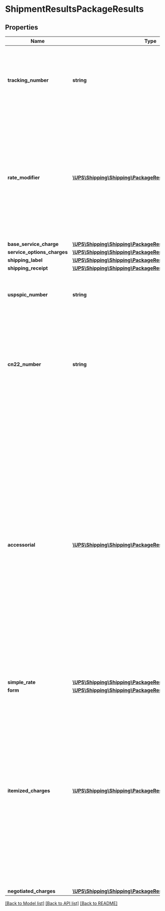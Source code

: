 # ShipmentResultsPackageResults

## Properties
Name | Type | Description | Notes
------------ | ------------- | ------------- | -------------
**tracking_number** | **string** | Package 1Z number.   For Mail Innovations shipments, please use the USPSPICNumber when tracking packages (a non-1Z number Mail Manifest Id is returned). | 
**rate_modifier** | [**\UPS\Shipping\Shipping\PackageResultsRateModifier[]**](PackageResultsRateModifier.md) | Returned Package Information.  **NOTE:** For versions &gt;&#x3D; v2403, this element will always be returned as an array. For requests using versions &lt; v2403, this element will be returned as an array if there is more than one object and a single object if there is only 1. | [optional] 
**base_service_charge** | [**\UPS\Shipping\Shipping\PackageResultsBaseServiceCharge**](PackageResultsBaseServiceCharge.md) |  | [optional] 
**service_options_charges** | [**\UPS\Shipping\Shipping\PackageResultsServiceOptionsCharges**](PackageResultsServiceOptionsCharges.md) |  | [optional] 
**shipping_label** | [**\UPS\Shipping\Shipping\PackageResultsShippingLabel**](PackageResultsShippingLabel.md) |  | [optional] 
**shipping_receipt** | [**\UPS\Shipping\Shipping\PackageResultsShippingReceipt**](PackageResultsShippingReceipt.md) |  | [optional] 
**uspspic_number** | **string** | USPSPICNumber is USPS Package Identification; it should be used for tracking Mail Innovations shipments. | [optional] 
**cn22_number** | **string** | USPS defined CN22 ID number format varies based on destination country or territory.  Not applicable as of Jan 2015.  Mail Innovations shipments US to VI, PR, and GU are not considered international. | [optional] 
**accessorial** | [**\UPS\Shipping\Shipping\PackageResultsAccessorial[]**](PackageResultsAccessorial.md) | The container for Accessorial indicators. This information would be returned only for UPS Worldwide Express Freight and UPS Worldwide Express Freight Mid-day service request with Dry Ice or Oversize Pallet and SubVersion greater than or equal to 1707. This is valid only for UPS Worldwide Express Freight and UPS Worldwide Express Freight Mid-day service.  **NOTE:** For versions &gt;&#x3D; v2403, this element will always be returned as an array. For requests using versions &lt; v2403, this element will be returned as an array if there is more than one object and a single object if there is only 1. | [optional] 
**simple_rate** | [**\UPS\Shipping\Shipping\PackageResultsSimpleRate**](PackageResultsSimpleRate.md) |  | [optional] 
**form** | [**\UPS\Shipping\Shipping\PackageResultsForm**](PackageResultsForm.md) |  | [optional] 
**itemized_charges** | [**\UPS\Shipping\Shipping\PackageResultsItemizedCharges[]**](PackageResultsItemizedCharges.md) | Itemized Charges are returned only when the subversion element is present and greater than or equal to 1607. Package level itemized charges are only returned for US domestic movements.  **NOTE:** For versions &gt;&#x3D; v2403, this element will always be returned as an array. For requests using versions &lt; v2403, this element will be returned as an array if there is more than one object and a single object if there is only 1. | [optional] 
**negotiated_charges** | [**\UPS\Shipping\Shipping\PackageResultsNegotiatedCharges**](PackageResultsNegotiatedCharges.md) |  | [optional] 

[[Back to Model list]](../../README.md#documentation-for-models) [[Back to API list]](../../README.md#documentation-for-api-endpoints) [[Back to README]](../../README.md)

